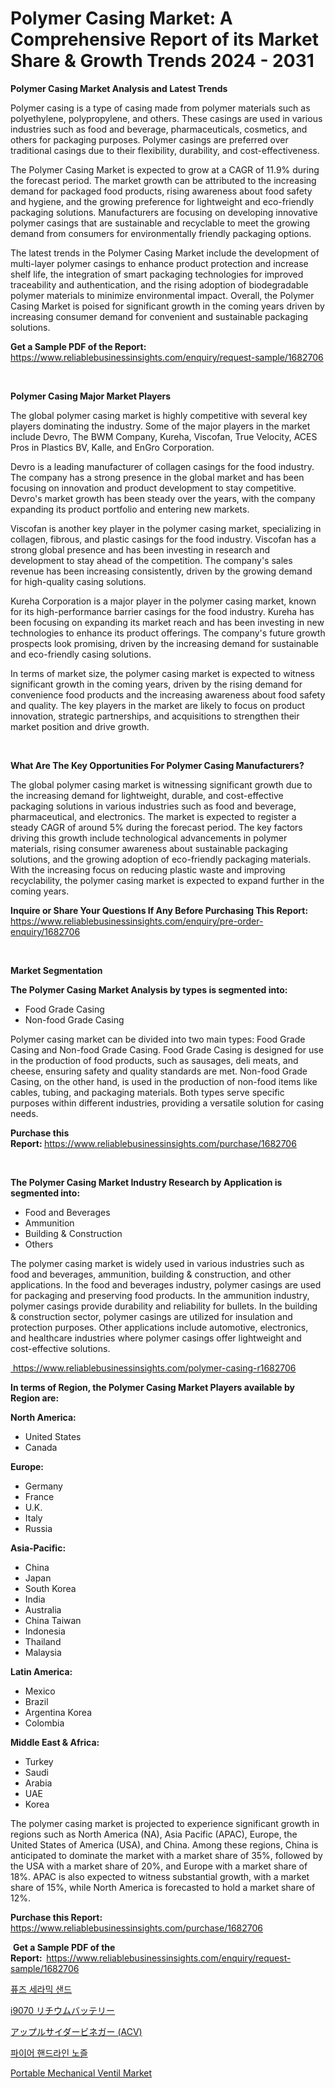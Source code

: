 <p><h1>Polymer Casing Market: A Comprehensive Report of its Market Share & Growth Trends 2024 - 2031</h1></p><p><strong>Polymer Casing Market Analysis and Latest Trends</strong></p>
<p><p>Polymer casing is a type of casing made from polymer materials such as polyethylene, polypropylene, and others. These casings are used in various industries such as food and beverage, pharmaceuticals, cosmetics, and others for packaging purposes. Polymer casings are preferred over traditional casings due to their flexibility, durability, and cost-effectiveness.</p><p>The Polymer Casing Market is expected to grow at a CAGR of 11.9% during the forecast period. The market growth can be attributed to the increasing demand for packaged food products, rising awareness about food safety and hygiene, and the growing preference for lightweight and eco-friendly packaging solutions. Manufacturers are focusing on developing innovative polymer casings that are sustainable and recyclable to meet the growing demand from consumers for environmentally friendly packaging options.</p><p>The latest trends in the Polymer Casing Market include the development of multi-layer polymer casings to enhance product protection and increase shelf life, the integration of smart packaging technologies for improved traceability and authentication, and the rising adoption of biodegradable polymer materials to minimize environmental impact. Overall, the Polymer Casing Market is poised for significant growth in the coming years driven by increasing consumer demand for convenient and sustainable packaging solutions.</p></p>
<p><strong>Get a Sample PDF of the Report:&nbsp;</strong> <a href="https://www.reliablebusinessinsights.com/enquiry/request-sample/1682706">https://www.reliablebusinessinsights.com/enquiry/request-sample/1682706</a></p>
<p>&nbsp;</p>
<p><strong>Polymer Casing Major Market Players</strong></p>
<p><p>The global polymer casing market is highly competitive with several key players dominating the industry. Some of the major players in the market include Devro, The BWM Company, Kureha, Viscofan, True Velocity, ACES Pros in Plastics BV, Kalle, and EnGro Corporation.</p><p>Devro is a leading manufacturer of collagen casings for the food industry. The company has a strong presence in the global market and has been focusing on innovation and product development to stay competitive. Devro's market growth has been steady over the years, with the company expanding its product portfolio and entering new markets.</p><p>Viscofan is another key player in the polymer casing market, specializing in collagen, fibrous, and plastic casings for the food industry. Viscofan has a strong global presence and has been investing in research and development to stay ahead of the competition. The company's sales revenue has been increasing consistently, driven by the growing demand for high-quality casing solutions.</p><p>Kureha Corporation is a major player in the polymer casing market, known for its high-performance barrier casings for the food industry. Kureha has been focusing on expanding its market reach and has been investing in new technologies to enhance its product offerings. The company's future growth prospects look promising, driven by the increasing demand for sustainable and eco-friendly casing solutions.</p><p>In terms of market size, the polymer casing market is expected to witness significant growth in the coming years, driven by the rising demand for convenience food products and the increasing awareness about food safety and quality. The key players in the market are likely to focus on product innovation, strategic partnerships, and acquisitions to strengthen their market position and drive growth.</p></p>
<p>&nbsp;</p>
<p><strong>What Are The Key Opportunities For Polymer Casing Manufacturers?</strong></p>
<p><p>The global polymer casing market is witnessing significant growth due to the increasing demand for lightweight, durable, and cost-effective packaging solutions in various industries such as food and beverage, pharmaceutical, and electronics. The market is expected to register a steady CAGR of around 5% during the forecast period. The key factors driving this growth include technological advancements in polymer materials, rising consumer awareness about sustainable packaging solutions, and the growing adoption of eco-friendly packaging materials. With the increasing focus on reducing plastic waste and improving recyclability, the polymer casing market is expected to expand further in the coming years.</p></p>
<p><strong>Inquire or Share Your Questions If Any Before Purchasing This Report:</strong> <a href="https://www.reliablebusinessinsights.com/enquiry/pre-order-enquiry/1682706">https://www.reliablebusinessinsights.com/enquiry/pre-order-enquiry/1682706</a></p>
<p>&nbsp;</p>
<p><strong>Market Segmentation</strong></p>
<p><strong>The Polymer Casing Market Analysis by types is segmented into:</strong></p>
<p><ul><li>Food Grade Casing</li><li>Non-food Grade Casing</li></ul></p>
<p><p>Polymer casing market can be divided into two main types: Food Grade Casing and Non-food Grade Casing. Food Grade Casing is designed for use in the production of food products, such as sausages, deli meats, and cheese, ensuring safety and quality standards are met. Non-food Grade Casing, on the other hand, is used in the production of non-food items like cables, tubing, and packaging materials. Both types serve specific purposes within different industries, providing a versatile solution for casing needs.</p></p>
<p><strong>Purchase this Report:&nbsp;</strong><a href="https://www.reliablebusinessinsights.com/purchase/1682706">https://www.reliablebusinessinsights.com/purchase/1682706</a></p>
<p>&nbsp;</p>
<p><strong>The Polymer Casing Market Industry Research by Application is segmented into:</strong></p>
<p><ul><li>Food and Beverages</li><li>Ammunition</li><li>Building & Construction</li><li>Others</li></ul></p>
<p><p>The polymer casing market is widely used in various industries such as food and beverages, ammunition, building & construction, and other applications. In the food and beverages industry, polymer casings are used for packaging and preserving food products. In the ammunition industry, polymer casings provide durability and reliability for bullets. In the building & construction sector, polymer casings are utilized for insulation and protection purposes. Other applications include automotive, electronics, and healthcare industries where polymer casings offer lightweight and cost-effective solutions.</p></p>
<p><a href="https://www.reliablebusinessinsights.com/polymer-casing-r1682706">&nbsp;https://www.reliablebusinessinsights.com/polymer-casing-r1682706</a></p>
<p><strong>In terms of Region, the Polymer Casing Market Players available by Region are:</strong></p>
<p>
    <p> <strong> North America: </strong>
        <ul>
            <li>United States</li>
            <li>Canada</li>
        </ul>
        </p> 
    <p> <strong> Europe: </strong>
        <ul>
            <li>Germany</li>
            <li>France</li>
            <li>U.K.</li>
            <li>Italy</li>
            <li>Russia</li>
        </ul>
        </p> 
    <p> <strong> Asia-Pacific: </strong>
        <ul>
            <li>China</li>
            <li>Japan</li>
            <li>South Korea</li>
            <li>India</li>
            <li>Australia</li>
            <li>China Taiwan</li>
            <li>Indonesia</li>
            <li>Thailand</li>
            <li>Malaysia</li>
        </ul>
        </p> 
    <p> <strong> Latin America: </strong>
        <ul>
            <li>Mexico</li>
            <li>Brazil</li>
            <li>Argentina Korea</li>
            <li>Colombia</li>
        </ul>
        </p> 
    <p> <strong> Middle East & Africa: </strong>
        <ul>
            <li>Turkey</li>
            <li>Saudi</li>
            <li>Arabia</li>
            <li>UAE</li>
            <li>Korea</li>
        </ul>
    </p>
    </p>
<p><p>The polymer casing market is projected to experience significant growth in regions such as North America (NA), Asia Pacific (APAC), Europe, the United States of America (USA), and China. Among these regions, China is anticipated to dominate the market with a market share of 35%, followed by the USA with a market share of 20%, and Europe with a market share of 18%. APAC is also expected to witness substantial growth, with a market share of 15%, while North America is forecasted to hold a market share of 12%.</p></p>
<p><strong>Purchase this Report: </strong><a href="https://www.reliablebusinessinsights.com/purchase/1682706">https://www.reliablebusinessinsights.com/purchase/1682706</a></p>
<p>&nbsp;<strong>Get a Sample PDF of the Report:&nbsp;&nbsp;</strong><a href="https://www.reliablebusinessinsights.com/enquiry/request-sample/1682706">https://www.reliablebusinessinsights.com/enquiry/request-sample/1682706</a></p>
<p><strong></strong></p>
<p><p><a href="https://github.com/BrettWeberrt8767765/Market-Research-Report-List-2/blob/main/9826667104605.md">퓨즈 세라믹 샌드</a></p><p><a href="https://github.com/AriMuller2009/Market-Research-Report-List-2/blob/main/3394938109841.md">i9070 リチウムバッテリー</a></p><p><a href="https://github.com/bucuel854722/Market-Research-Report-List-2/blob/main/7475803109840.md">アップルサイダービネガー (ACV)</a></p><p><a href="https://github.com/camron674/Market-Research-Report-List-1/blob/main/8103553104606.md">파이어 핸드라인 노즐</a></p><p><a href="https://github.com/fiixsa/Market-Research-Report-List-3/blob/main/portable-mechanical-ventil-market.md">Portable Mechanical Ventil Market</a></p></p>